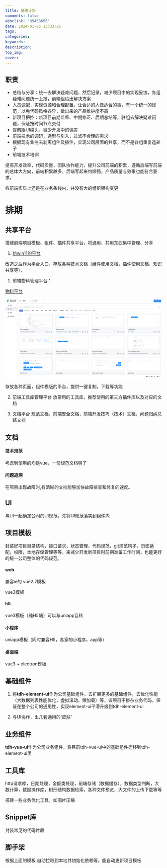```yaml
---
title: 基建计划
comments: false
abbrlink: '85458656'
date: 2024-01-05 13:33:25
tags:
categories:
keywords:
description:
top_img:
cover:
---
```

## 职责

- 总结与分享：统一去解决疑难问题，然后记录，减少项目中的实现妥协，各组疑难问题统一上报，前端组给出解决方案
- 人员调配，实现资源和合理配置，让合适的人做适合的事，有一个统一的规范，以免代码风格各异，做出来的产品维护度不高
- 新项目把控：新项目前期监督、中期修正、后期总结等，驻组去解决疑难问题，保证按时间节点交付
- 提前跟UI碰头，减少开发中的偏差
- 前端技术的调研，选型与引入，过滤不合理的需求
- 根据现有业务去剥离组件及插件，实现公司层面的共享，而不是各组重复造轮子
- 前端技术培训

提高开发效率，代码质量，团队协作能力，提升公司前端的积累，遵循后端写前端的总体大方向，前端积累越多，后端写起来约顺畅，产品质量与效果也能符合要求。

各前端实质上还是在业务条线内，并没有大的组织架构变更

# 排期

## 共享平台

搭建前端项目模板、组件、插件共享平台，将通用、共用东西集中管理、分享

1. [仿win11的平台](https://win11.blueedge.me/)

改造之后作为平台入口，存放各种技术文档（组件使用文档，插件使用文档，知识共享等），

1. 前端物料管理平台：

[物料平台]([roothub](https://github.com/RootLinkFE/roothub))

![demo2.png](https://github.com/RootLinkFE/roothub/blob/master/screenshot/demo2.png?raw=true)

存放各种页面，组件模版的平台，提供一键复制，下载等功能

2. 前端工具库管理平台
放常用的工具库，推荐使用的第三方插件库以及对应的文档

3. 文档平台
规范文档，前端安全文档，前端开发技巧（技术）文档，问题归纳总结文档

## 文档

#### 技术规范

考虑到使用的均是vue，一份规范文档够了

#### 问题追溯

在项目出现故障时,有清晰的文档能够加快故障排查和修复的速度。

## UI

与UI一起确定公司的UI规范，先将UI规范落实到组件内

## 项目模板

封装好项目目录结构，接口请求，状态管理，代码规范，git规范钩子，页面适配，权限，本地存储管理等等，来减少开发新项目时前期准备工作时间，也能更好的统一公司整体的代码规范。

#### web

兼容ie的 vue2.7模板

vue3模板

#### h5

vue3模板（纯H5端）可以与uniapp互转

#### 小程序

uniapp模板（同时兼容H5，各家的小程序，app等）

#### 桌面端

vue3 + electron模板

## 基础组件

1. 将**tdh-element-ui**作为公司基础组件，去扩展更多的基础组件，去优化性能（大数据列表性能优化，虚拟滚动，懒加载）等，该项目不掺杂业务代码，保证在整个公司的通用性，实现element-ui平滑升级到tdh-element-ui

2. 与UI协作，出几套通用的'皮肤'

## 业务组件

**tdh-vue-ui**作为公司业务组件，将目前tdh-vue-ui中的基础组件迁移到tdh-element-ui里

## 工具库

http请求库，日期处理，金额类处理，前端存储（数据缓存），数据类型判断，大数计算，数据操作库，树形结构数据检索，各种文件预览，大文件的上传下载等等

搭建一些业务优化工具，如图片压缩

## Snippet库
封装常见的代码片段

## 脚手架

根据上面的模板 自动拉取到本地并初始化依赖等，能自动更新项目模板